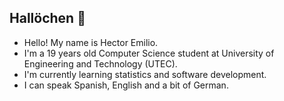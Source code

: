 ## Hallöchen 👋

- Hello! My name is Hector Emilio. 
- I'm a 19 years old Computer Science student at University of Engineering and Technology (UTEC).
- I'm currently learning statistics and software development.
- I can speak Spanish, English and a bit of German.

